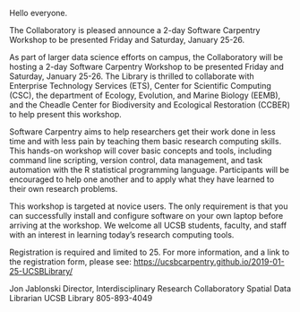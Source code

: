 Hello everyone.  

The Collaboratory is pleased announce a 2-day Software Carpentry Workshop to be presented Friday and Saturday, January 25-26.

As part of larger data science efforts on campus, the Collaboratory will be hosting a 2-day Software Carpentry Workshop to be presented Friday and Saturday, January 25-26. The Library is thrilled to collaborate with Enterprise Technology Services (ETS), Center for Scientific Computing (CSC), the department of Ecology, Evolution, and Marine Biology (EEMB), and the Cheadle Center for Biodiversity and Ecological Restoration (CCBER) to help present this workshop.

Software Carpentry aims to help researchers get their work done in less time and with less pain by teaching them basic research computing skills. This hands-on workshop will cover basic concepts and tools, including command line scripting, version control, data management, and task automation with the R statistical programming language. Participants will be encouraged to help one another and to apply what they have learned to their own research problems.

This workshop is targeted at novice users.  The only requirement is that you can successfully install and configure software on your own laptop before arriving at the workshop.  We welcome all UCSB students, faculty, and staff with an interest in learning today’s research computing tools.  

Registration is required and limited to 25.  For more information, and a link to the registration form, please see:
  https://ucsbcarpentry.github.io/2019-01-25-UCSBLibrary/

Jon Jablonski
Director, Interdisciplinary Research Collaboratory
Spatial Data Librarian
UCSB Library
805-893-4049




